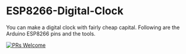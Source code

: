 # ESP8266-Digital-Clock

You can make a digital clock with fairly cheap capital. Following are the Arduino ESP8266 pins and the tools.

[![PRs Welcome](https://img.shields.io/badge/PRs-welcome-brightgreen.svg?style=flat-square)](http://makeapullrequest.com)

